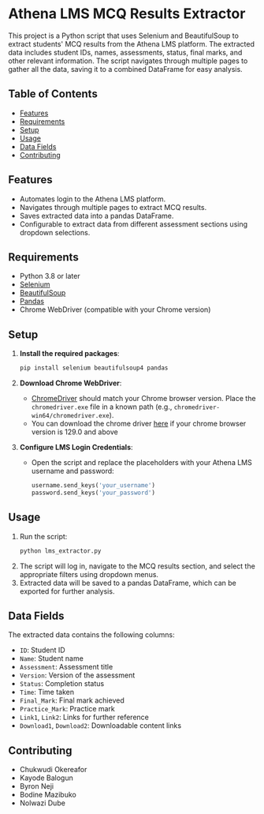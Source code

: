 
# Athena LMS MCQ Results Extractor

This project is a Python script that uses Selenium and BeautifulSoup to extract students' MCQ results from the Athena LMS platform. The extracted data includes student IDs, names, assessments, status, final marks, and other relevant information. The script navigates through multiple pages to gather all the data, saving it to a combined DataFrame for easy analysis.

## Table of Contents

- [Features](#features)
- [Requirements](#requirements)
- [Setup](#setup)
- [Usage](#usage)
- [Data Fields](#data-fields)
- [Contributing](#contributing)

## Features

- Automates login to the Athena LMS platform.
- Navigates through multiple pages to extract MCQ results.
- Saves extracted data into a pandas DataFrame.
- Configurable to extract data from different assessment sections using dropdown selections.

## Requirements

- Python 3.8 or later
- [Selenium](https://pypi.org/project/selenium/)
- [BeautifulSoup](https://pypi.org/project/beautifulsoup4/)
- [Pandas](https://pypi.org/project/pandas/)
- Chrome WebDriver (compatible with your Chrome version)

## Setup

1. **Install the required packages**:
   ```bash
   pip install selenium beautifulsoup4 pandas
   ```
2. **Download Chrome WebDriver**:
   - [ChromeDriver](https://sites.google.com/chromium.org/driver/) should match your Chrome browser version. Place the `chromedriver.exe` file in a known path (e.g., `chromedriver-win64/chromedriver.exe`).
   - You can download the chrome driver [here](https://drive.google.com/file/d/1XSIN3yk7wBvxJpByJkGUeyuc7gh0IeJe/view?usp=sharing) if your chrome browser version is 129.0 and above

3. **Configure LMS Login Credentials**:
   - Open the script and replace the placeholders with your Athena LMS username and password:
     ```python
     username.send_keys('your_username')
     password.send_keys('your_password')
     ```

## Usage

1. Run the script:
   ```bash
   python lms_extractor.py
   ```
2. The script will log in, navigate to the MCQ results section, and select the appropriate filters using dropdown menus.
3. Extracted data will be saved to a pandas DataFrame, which can be exported for further analysis.

## Data Fields

The extracted data contains the following columns:

- `ID`: Student ID
- `Name`: Student name
- `Assessment`: Assessment title
- `Version`: Version of the assessment
- `Status`: Completion status
- `Time`: Time taken
- `Final_Mark`: Final mark achieved
- `Practice_Mark`: Practice mark
- `Link1`, `Link2`: Links for further reference
- `Download1`, `Download2`: Downloadable content links

## Contributing

- Chukwudi Okereafor
- Kayode Balogun
- Byron Neji
- Bodine Mazibuko
- Nolwazi Dube


